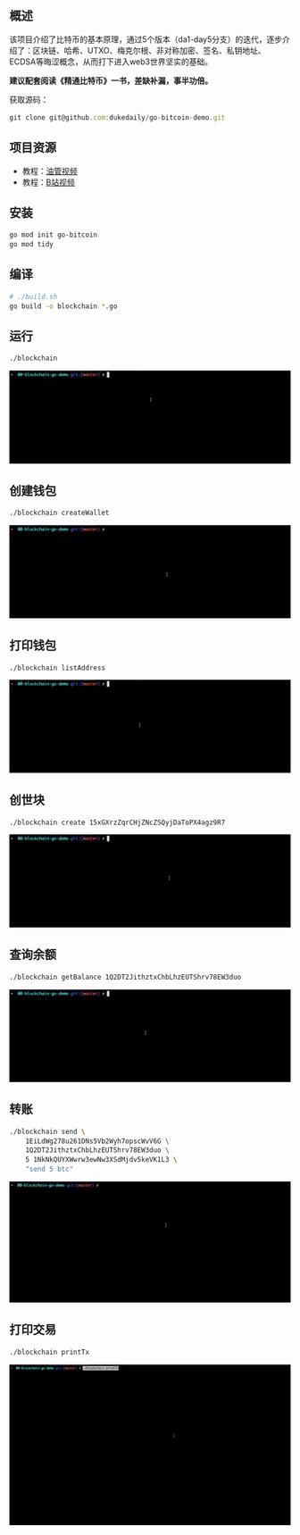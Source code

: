 ## 概述

该项目介绍了比特币的基本原理，通过5个版本（da1-day5分支）的迭代，逐步介绍了：区块链、哈希、UTXO、梅克尔根、非对称加密、签名、私钥地址、ECDSA等晦涩概念，从而打下进入web3世界坚实的基础。



**建议配套阅读《精通比特币》一书，差缺补漏，事半功倍。**



获取源码：

```js
git clone git@github.com:dukedaily/go-bitcoin-demo.git
```



## 项目资源

- 教程：[油管视频](https://www.youtube.com/watch?v=Wpf5KkgzElc&list=PLO_KaIZjoik9oY-Rs9BsDkHY2RJy7WcE-)
- 教程：[B站视频](https://www.bilibili.com/video/BV1EY4y1c7Yq/?spm_id_from=333.999.0.0&vd_source=42fe91bf6d16ec8841b22ea520184d76)




## 安装

```sh
go mod init go-bitcoin
go mod tidy
```

## 编译

```sh
# ./build.sh
go build -o blockchain *.go
```

## 运行

```sh
./blockchain
```

![blockchain](assets/blockchain-0315512.gif)

## 创建钱包

```sh
./blockchain createWallet
```

![createwallet](assets/createwallet.gif)

## 打印钱包

```sh
./blockchain listAddress
```

![listaddress](assets/listaddress.gif)

## 创世块

```sh
./blockchain create 15xGXrzZqrCHjZNcZSQyjDaToPX4agz9R7
```

![getbalance](assets/getbalance.gif)

## 查询余额

```sh
./blockchain getBalance 1Q2DT2JithztxChbLhzEUTShrv78EW3duo
```

![getbalance](assets/getbalance-0317023.gif)

## 转账

```sh
./blockchain send \
	1EiLdWg278u261DNs5Vb2Wyh7opscWvV6G \
	1Q2DT2JithztxChbLhzEUTShrv78EW3duo \
	5 1NkNkQUYXWwrw3ewNw3XSdMjdv5keVK1L3 \
	"send 5 btc"
```

![send](assets/send-0317335.gif)

## 打印交易

```sh
./blockchain printTx
```

![printtx](assets/printtx.gif)
